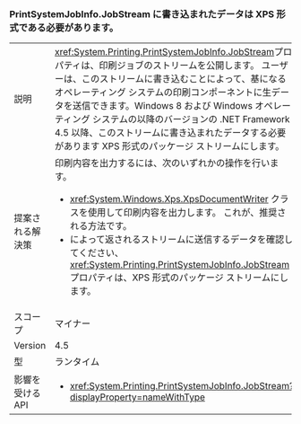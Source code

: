 ### <a name="data-written-to-printsystemjobinfojobstream-must-be-in-xps-format"></a>PrintSystemJobInfo.JobStream に書き込まれたデータは XPS 形式である必要があります。

|   |   |
|---|---|
|説明|<xref:System.Printing.PrintSystemJobInfo.JobStream>プロパティは、印刷ジョブのストリームを公開します。 ユーザーは、このストリームに書き込むことによって、基になるオペレーティング システムの印刷コンポーネントに生データを送信できます。Windows 8 および Windows オペレーティング システムの以降のバージョンの .NET Framework 4.5 以降、このストリームに書き込まれたデータする必要があります XPS 形式のパッケージ ストリームにします。|
|提案される解決策|印刷内容を出力するには、次のいずれかの操作を行います。<ul><li><xref:System.Windows.Xps.XpsDocumentWriter> クラスを使用して印刷内容を出力します。 これが、推奨される方法です。</li><li>によって返されるストリームに送信するデータを確認してください、<xref:System.Printing.PrintSystemJobInfo.JobStream>プロパティは、XPS 形式のパッケージ ストリームにします。</li></ul>|
|スコープ|マイナー|
|Version|4.5|
|型|ランタイム|
|影響を受ける API|<ul><li><xref:System.Printing.PrintSystemJobInfo.JobStream?displayProperty=nameWithType></li></ul>|

